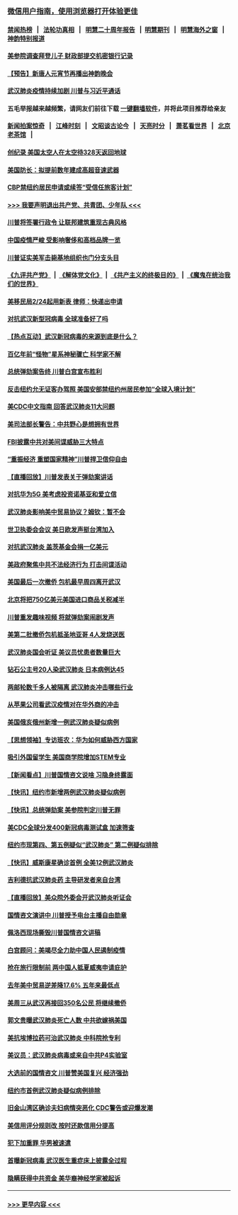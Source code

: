 ### [微信用户指南，使用浏览器打开体验更佳](https://github.com/gfw-breaker/banned-news1/blob/master/indexes/wechat-guide.md?t=0)
#### [禁闻热榜](热点新闻.md?t=0)  &nbsp;&nbsp;|&nbsp;&nbsp; [法轮功真相](https://github.com/gfw-breaker/truth/blob/master/README.md?t=0) &nbsp;&nbsp;|&nbsp;&nbsp; [明慧二十周年报告](https://github.com/gfw-breaker/mh-reports/blob/master/README.md?t=0) &nbsp;&nbsp;|&nbsp;&nbsp;[明慧期刊](https://github.com/gfw-breaker/mh-qikan) &nbsp;&nbsp;|&nbsp;&nbsp; [明慧海外之窗](https://github.com/gfw-breaker/mh-news/blob/master/README.md?t=0) &nbsp;&nbsp;|&nbsp;&nbsp; [神韵特别报道](https://github.com/gfw-breaker/mh-news/blob/master/shenyun.md?t=0)
#### [美参院调查拜登儿子 财政部提交机密银行记录](../pages/nsc412/n11851808.md?t=02080002) 
#### [【预告】新唐人元宵节再播出神韵晚会](../pages/nsc412/n11843192.md?t=02080002) 
#### [武汉肺炎疫情持续加剧 川普与习近平通话](../pages/nsc412/n11851613.md?t=02080002) 
#### 五毛举报越来越频繁，请网友们前往下载 [一键翻墙软件](https://github.com/gfw-breaker/ssr-accounts)，并将此项目推荐给亲友
#### [新闻拍案惊奇](https://github.com/gfw-breaker/banned-news1/blob/master/pages/link4.md) &nbsp;&nbsp;|&nbsp;&nbsp; [江峰时刻](https://github.com/gfw-breaker/banned-news1/blob/master/pages/link4.md) &nbsp;&nbsp;|&nbsp;&nbsp; [文昭谈古论今](https://github.com/gfw-breaker/banned-news1/blob/master/pages/link4.md) &nbsp;&nbsp;|&nbsp;&nbsp; [天亮时分](https://github.com/gfw-breaker/banned-news1/blob/master/pages/link4.md) &nbsp;&nbsp;|&nbsp;&nbsp; [萧茗看世界](https://github.com/gfw-breaker/banned-news1/blob/master/pages/link4.md) &nbsp;&nbsp;|&nbsp;&nbsp; [北京老茶馆](https://github.com/gfw-breaker/banned-news1/blob/master/pages/link4.md) &nbsp;&nbsp;|&nbsp;&nbsp; 
#### [创纪录 美国太空人在太空待328天返回地球](../pages/nsc412/n11851266.md?t=02080002) 
#### [美国防长：拟提前数年建成高超音速武器](../pages/nsc412/n11850959.md?t=02080002) 
#### [CBP禁纽约居民申请或续签“受信任旅客计划”](../pages/nsc412/n11850857.md?t=02080002) 
#### [>>> 我要声明退出共产党、共青团、少年队 <<<](https://github.com/begood0513/goodnews/blob/master/quit/letter.md) 
#### [川普将签署行政令 让联邦建筑重现古典风格](../pages/nsc412/n11850654.md?t=02080002) 
#### [中国疫情严峻 受影响奢侈和高档品牌一览](../pages/nsc412/n11850319.md?t=02080002) 
#### [川普证实美军击毙基地组织也门分支头目](../pages/nsc412/n11850383.md?t=02080002) 
#### [《九评共产党》](https://github.com/begood0513/9ping.md/blob/master/README.md) &nbsp;|&nbsp; [《解体党文化》](../../../../jtdwh.md/blob/master/README.md)  &nbsp;|&nbsp; [《共产主义的终极目的》](../../../../gczydzjmd.md/blob/master/README.md) &nbsp;|&nbsp; [《魔鬼在统治我们的世界》](../../../../mgztzwmdsj.md/blob/master/README.md) 
#### [美移民局2/24起用新表 律师：快递出申请](../pages/nsc412/n11848220.md?t=02080002) 
#### [对抗武汉新型冠病毒 全球准备好了吗](../pages/nsc412/n11850142.md?t=02080002) 
#### [【热点互动】武汉新冠病毒的来源到底是什么？](../pages/nsc412/n11849749.md?t=02080002) 
#### [百亿年前“怪物”星系神秘骤亡 科学家不解](../pages/nsc412/n11849863.md?t=02080002) 
#### [总统弹劾案告终 川普白宫宣布胜利](../pages/nsc412/n11849985.md?t=02080002) 
#### [反击纽约允无证客办驾照  美国安部禁纽约州居民参加“全球入境计划”](../pages/nsc412/n11849828.md?t=02080002) 
#### [美CDC中文指南 回答武汉肺炎11大问题](../pages/nsc412/n11849703.md?t=02080002) 
#### [美司法部长警告：中共野心是想拥有世界](../pages/nsc412/n11849769.md?t=02080002) 
#### [FBI披露中共对美间谍威胁三大特点](../pages/nsc412/n11849700.md?t=02080002) 
#### [“重振经济 重塑国家精神”川普捍卫信仰自由](../pages/nsc412/n11849641.md?t=02080002) 
#### [【直播回放】川普发表关于弹劾案讲话](../pages/nsc412/n11849472.md?t=02080002) 
#### [对抗华为5G 美考虑投资诺基亚和爱立信](../pages/nsc412/n11849510.md?t=02080002) 
#### [武汉肺炎影响美中贸易协议？姆钦：暂不会](../pages/nsc412/n11849497.md?t=02080002) 
#### [世卫执委会会议 美日欧发声挺台湾加入](../pages/nsc412/n11849433.md?t=02080002) 
#### [对抗武汉肺炎 盖茨基金会捐一亿美元](../pages/nsc412/n11848953.md?t=02080002) 
#### [美政府聚焦中共不法经济行为 打击间谍活动](../pages/nsc412/n11849322.md?t=02080002) 
#### [美国最后一次撤侨 包机最早周四离开武汉](../pages/nsc412/n11849395.md?t=02080002) 
#### [北京将把750亿美元美国进口商品关税减半](../pages/nsc412/n11848896.md?t=02080002) 
#### [川普重发趣味视频 将就弹劾案闹剧发声](../pages/nsc412/n11848715.md?t=02080002) 
#### [美第二批撤侨包机抵圣地亚哥 4人发烧送医](../pages/nsc412/n11847923.md?t=02080002) 
#### [武汉肺炎国会听证 美议员忧患者数量巨大](../pages/nsc412/n11844851.md?t=02080002) 
#### [钻石公主号20人染武汉肺炎 日本病例达45](../pages/nsc412/n11847823.md?t=02080002) 
#### [两邮轮数千多人被隔离 武汉肺炎冲击哪些行业](../pages/nsc412/n11847456.md?t=02080002) 
#### [从苹果公司看武汉疫情对在华外商的冲击](../pages/nsc412/n11847586.md?t=02080002) 
#### [美国俄亥俄州新增一例武汉肺炎疑似病例](../pages/nsc412/n11847714.md?t=02080002) 
#### [【思想领袖】专访班农：华为如何威胁西方国家](../pages/nsc412/n11847306.md?t=02080002) 
#### [吸引外国留学生 美国商学院增加STEM专业](../pages/nsc412/n11847417.md?t=02080002) 
#### [【新闻看点】川普国情咨文说啥 习隐身终露面](../pages/nsc412/n11847016.md?t=02080002) 
#### [【快讯】纽约市新增两例武汉肺炎疑似病例](../pages/nsc412/n11847250.md?t=02080002) 
#### [【快讯】总统弹劾案 美参院判定川普无罪](../pages/nsc412/n11847316.md?t=02080002) 
#### [美CDC全球分发400新冠病毒测试盒 加速筛查](../pages/nsc412/n11847260.md?t=02080002) 
#### [纽约市现第四、第五例疑似“武汉肺炎”   第二例疑似排除](../pages/nsc412/n11847332.md?t=02080002) 
#### [【快讯】威斯康星确诊首例 全美12例武汉肺炎](../pages/nsc412/n11847162.md?t=02080002) 
#### [吉利德抗武汉肺炎药 主导研发者来自台湾](../pages/nsc412/n11847064.md?t=02080002) 
#### [【直播回放】美众院外委会开武汉肺炎听证会](../pages/nsc412/n11846727.md?t=02080002) 
#### [国情咨文演讲中 川普授予电台主播自由勋章](../pages/nsc412/n11846815.md?t=02080002) 
#### [佩洛西现场撕毁川普国情咨文讲稿](../pages/nsc412/n11846724.md?t=02080002) 
#### [白宫顾问：美竭尽全力助中国人民遏制疫情](../pages/nsc412/n11846756.md?t=02080002) 
#### [抢在旅行限制前 两中国人抵夏威夷申请庇护](../pages/nsc412/n11846866.md?t=02080002) 
#### [去年美中贸易逆差降17.6% 五年来最低点](../pages/nsc412/n11846755.md?t=02080002) 
#### [美周三从武汉再接回350名公民 将继续撤侨](../pages/nsc412/n11846705.md?t=02080002) 
#### [郭文贵曝武汉肺炎死亡人数 中共欲嫁祸美国](../pages/nsc412/n11846240.md?t=02080002) 
#### [美抗埃博拉药可治武汉肺炎 中科院抢专利](../pages/nsc412/n11846409.md?t=02080002) 
#### [美议员：武汉肺炎病毒或来自中共P4实验室](../pages/nsc412/n11846043.md?t=02080002) 
#### [大选前的国情咨文 川普赞美国复兴 经济强劲](../pages/nsc412/n11845526.md?t=02080002) 
#### [纽约市首例武汉肺炎疑似病例排除](../pages/nsc412/n11844989.md?t=02080002) 
#### [旧金山湾区确诊夫妇病情突恶化 CDC警告或迎爆发潮](../pages/nsc412/n11845730.md?t=02080002) 
#### [美信用评分规则改  按时还款信用分提高](../pages/nsc412/n11845488.md?t=02080002) 
#### [犯下加重罪 华男被速遣](../pages/nsc412/n11845476.md?t=02080002) 
#### [首曝新冠病毒 武汉医生重症床上披露全过程](../pages/nsc412/n11845150.md?t=02080002) 
#### [隐瞒获得中共资金 美华裔神经学家被起诉](../pages/nsc412/n11844879.md?t=02080002) 

----
#### [ >>> 更早内容 <<< ](../indexes/nsc412-earlier.md)
